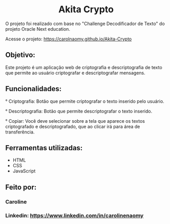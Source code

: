 <h1 align="center"> 
Akita Crypto </h1>

O projeto foi realizado com base no "Challenge Decodificador de Texto" do projeto Oracle Next education.

Acesse o projeto: https://carolnaomy.github.io/Akita-Crypto

## Objetivo:
Este projeto é um aplicação web de criptografia e descriptografia de texto que permite ao usuário criptografar e descriptografar mensagens.

## Funcionalidades:

  ° Criptografia: Botão que permite criptografar o texto inserido pelo usuário.

  ° Descriptografia: Botão que permite descriptografar o texto inserido.

  ° Copiar: Você deve selecionar sobre a tela que aparece os textos criptografado e descriptografado, que ao clicar irá para área de transferência.

## Ferramentas utilizadas:

* HTML
* CSS
* JavaScript
  
## Feito por:
### Caroline
### Linkedin: https://www.linkedin.com/in/carolinenaomy




